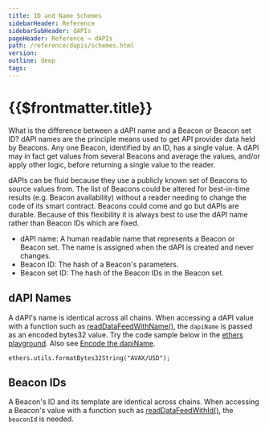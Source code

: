 ```yaml
---
title: ID and Name Schemes
sidebarHeader: Reference
sidebarSubHeader: dAPIs
pageHeader: Reference → dAPIs
path: /reference/dapis/schemes.html
version:
outline: deep
tags:
---
```


<PageHeader/>

<SearchHighlight/>

# {{$frontmatter.title}}

What is the difference between a dAPI name and a Beacon or Beacon set ID? dAPI
names are the principle means used to get API provider data held by Beacons. Any
one Beacon, identified by an ID, has a single value. A dAPI may in fact get
values from several Beacons and average the values, and/or apply other logic,
before returning a single value to the reader.

dAPIs can be fluid because they use a publicly known set of Beacons to source
values from. The list of Beacons could be altered for best-in-time results (e.g.
Beacon availability) without a reader needing to change the code of its smart
contract. Beacons could come and go but dAPIs are durable. Because of this
flexibility it is always best to use the dAPI name rather than Beacon IDs which
are fixed.

- dAPI name: A human readable name that represents a Beacon or Beacon set. The
  name is assigned when the dAPI is created and never changes.
- Beacon ID: The hash of a Beacon's parameters.
- Beacon set ID: The hash of the Beacon IDs in the Beacon set.

## dAPI Names

A dAPI's name is identical across all chains. When accessing a dAPI value with a
function such as
[readDataFeedWithName()](./functions/read-data-feed-with-dapi-name.md), the
`dapiName` is passed as an encoded bytes32 value. Try the code sample below in
the [ethers playground](https://playground.ethers.org/). Also see
[Encode the dapiName](dapi-names.md#encode-the-dapiname).

```solidity
ethers.utils.formatBytes32String("AVAX/USD");
```

## Beacon IDs

A Beacon's ID and its template are identical across chains. When accessing a
Beacon's value with a function such as
[readDataFeedWithId()](./functions/read-data-feed-with-id.md), the `beaconId` is
needed.
